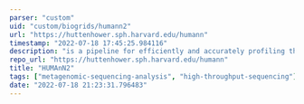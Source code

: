 ```yaml
---
parser: "custom"
uid: "custom/biogrids/humann2"
url: "https://huttenhower.sph.harvard.edu/humann"
timestamp: "2022-07-18 17:45:25.984116"
description: "is a pipeline for efficiently and accurately profiling the presence/absence and abundance of microbial pathways in a community from metagenomic or metatranscriptomic sequencing data (typically millions of short DNA/RNA reads)."
repo_url: "https://huttenhower.sph.harvard.edu/humann"
title: "HUMAnN2"
tags: ["metagenomic-sequencing-analysis", "high-throughput-sequencing"]
date: "2022-07-18 21:23:31.796483"
---
```


